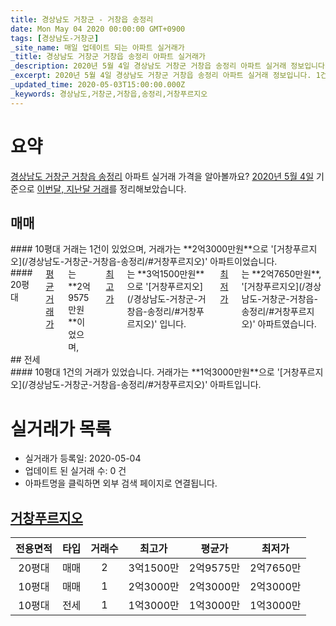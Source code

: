 ```yaml
---
title: 경상남도 거창군 - 거창읍 송정리
date: Mon May 04 2020 00:00:00 GMT+0900
tags: [경상남도-거창군]
_site_name: 매일 업데이트 되는 아파트 실거래가
_title: 경상남도 거창군 거창읍 송정리 아파트 실거래가
_description: 2020년 5월 4일 경상남도 거창군 거창읍 송정리 아파트 실거래 정보입니다. 1건 아파트 정보가 있습니다.
_excerpt: 2020년 5월 4일 경상남도 거창군 거창읍 송정리 아파트 실거래 정보입니다. 1건 아파트 정보가 있습니다.
_updated_time: 2020-05-03T15:00:00.000Z
_keywords: 경상남도,거창군,거창읍,송정리,거창푸르지오
---
```





# 요약
<ins>경상남도 거창군 거창읍 송정리</ins> 아파트 실거래 가격을 알아볼까요? <ins>2020년 5월 4일</ins> 기준으로 <ins>이번달, 지난달 거래</ins>를 정리해보았습니다.

## 매매
<div class="container">
<div class="six columns" markdown="1">
#### 10평대
거래는 1건이 있었으며, 거래가는 **2억3000만원**으로 '[거창푸르지오](/경상남도-거창군-거창읍-송정리/#거창푸르지오)' 아파트이었습니다.
</div>
<div class="six columns" markdown="1">
#### 20평대
<ins>평균 거래가</ins>는 **2억9575만원**이었으며, <ins>최고가</ins>는 **3억1500만원**으로 '[거창푸르지오](/경상남도-거창군-거창읍-송정리/#거창푸르지오)' 입니다. <ins>최저가</ins>는 **2억7650만원**, '[거창푸르지오](/경상남도-거창군-거창읍-송정리/#거창푸르지오)' 아파트였습니다.
</div>
</div>
## 전세
<div class="container">
<div class="twelve columns" markdown="1">
#### 10평대
1건의 거래가 있었습니다. 거래가는 **1억3000만원**으로 '[거창푸르지오](/경상남도-거창군-거창읍-송정리/#거창푸르지오)' 아파트입니다.
</div>
</div>



# 실거래가 목록
- 실거래가 등록일: 2020-05-04
- 업데이트 된 실거래 수: 0 건
- 아파트명을 클릭하면 외부 검색 페이지로 연결됩니다.

## [거창푸르지오](#거창푸르지오)

|전용면적|타입|거래수|최고가|평균가|최저가|
|:---:|:---:|:---:|:---:|:---:|:---:|
|20평대|<span class="deal-type-1">매매</span>|2|3억1500만|2억9575만|2억7650만|
|10평대|<span class="deal-type-1">매매</span>|1|2억3000만|2억3000만|2억3000만|
|10평대|<span class="deal-type-2">전세</span>|1|1억3000만|1억3000만|1억3000만|

<br/>



